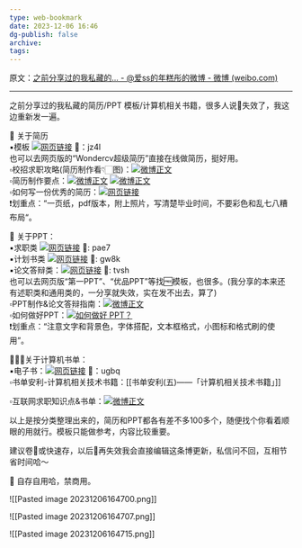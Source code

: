 ```yaml
---
type: web-bookmark
date: 2023-12-06 16:46
dg-publish: false
archive: 
tags:
---
```

原文：[之前分享过的我私藏的... - @爱ss的年糕彤的微博 - 微博 (weibo.com)](https://weibo.com/6056744936/JuLgkbOM2?pagetype=fav)

---

之前分享过的我私藏的简历/PPT 模板/计算机相关书籍，很多人说🔗失效了，我这边重新发一遍。  
  
📖 关于简历  
▪️模板 [![](http://h5.sinaimg.cn/upload/2015/09/25/3/timeline_card_small_web_default.png)网页链接](https://weibo.cn/sinaurl?u=https%3A%2F%2Fpan.baidu.com%2Fs%2F12PudcedcS0nWqZNfQL3viw) 🐎：jz4l  
也可以去网页版的“Wondercv超级简历”直接在线做简历，挺好用。  
▫️校招求职攻略(简历制作看👇🏻图)：[![](https://h5.sinaimg.cn/upload/2015/09/25/3/timeline_card_small_weibo_default.png)微博正文](https://m.weibo.cn/6056744936/4479551692850865)  
▫️简历制作要点：[![](https://h5.sinaimg.cn/upload/2015/09/25/3/timeline_card_small_weibo_default.png)微博正文](https://m.weibo.cn/6056744936/4473022267986891) [![](https://h5.sinaimg.cn/upload/2015/09/25/3/timeline_card_small_weibo_default.png)微博正文](https://m.weibo.cn/6056744936/4427379860265955)  
▫️如何写一份优秀的简历：[![](http://h5.sinaimg.cn/upload/2015/09/25/3/timeline_card_small_web_default.png)网页链接](https://weibo.cn/sinaurl?u=https%3A%2F%2Fwww.zhihu.com%2Fquestion%2F19766230%2Fanswer%2F483223191)  
❗️划重点：“一页纸，pdf版本，附上照片，写清楚毕业时间，不要彩色和乱七八糟布局“。  
  
📂 关于PPT：  
▪️求职类 [![](http://h5.sinaimg.cn/upload/2015/09/25/3/timeline_card_small_web_default.png)网页链接](https://weibo.cn/sinaurl?u=https%3A%2F%2Fpan.baidu.com%2Fs%2F1IovJQNRyLwOXoPPU_v7tbQ) 🐎: pae7  
▪️计划书类 [![](http://h5.sinaimg.cn/upload/2015/09/25/3/timeline_card_small_web_default.png)网页链接](https://weibo.cn/sinaurl?u=https%3A%2F%2Fpan.baidu.com%2Fs%2F1iE8dV9znRIWardU6VIIQrA) 🐎: gw8k  
▪️论文答辩类：[![](http://h5.sinaimg.cn/upload/2015/09/25/3/timeline_card_small_web_default.png)网页链接](https://weibo.cn/sinaurl?u=https%3A%2F%2Fpan.baidu.com%2Fs%2F1Sx4IM4uq3jb45Y903pkUTw) 🐎: tvsh  
也可以去网页版“第一PPT”、“优品PPT”等找🆓模板，也很多。(我分享的本来还有述职类和通用类的，一分享就失效，实在发不出去，算了)  
▫️PPT制作&论文答辩指南：[![](https://h5.sinaimg.cn/upload/2015/09/25/3/timeline_card_small_weibo_default.png)微博正文](https://m.weibo.cn/6056744936/4513621147862298)  
▫️如何做好PPT：[![](https://h5.sinaimg.cn/upload/2015/09/25/3/timeline_card_small_web_default.png)如何做好 PPT？](https://weibo.cn/sinaurl?u=https%3A%2F%2Fwww.zhihu.com%2Fquestion%2F21149650%2Fanswer%2F151694335)  
❗️划重点：“注意文字和背景色，字体搭配，文本框格式，小图标和格式刷的使用”。  
  
👩🏻‍💻关于计算机书单：  
▪️电子书：[![](http://h5.sinaimg.cn/upload/2015/09/25/3/timeline_card_small_web_default.png)网页链接](https://weibo.cn/sinaurl?u=https%3A%2F%2Fpan.baidu.com%2Fs%2F1W5LZYr9AQeBfY6UWxXj7vw) 🐎：ugbq  
▫️书单安利-计算机相关技术书籍：[[书单安利(五)——「计算机相关技术书籍」]]

▫️互联网求职知识点&书单：[![](https://h5.sinaimg.cn/upload/2015/09/25/3/timeline_card_small_weibo_default.png)微博正文](https://m.weibo.cn/6056744936/4431010227488234)  
  
以上是按分类整理出来的，简历和PPT都各有差不多100多个，随便找个你看着顺眼的用就行。模板只能做参考，内容比较重要。  
  
建议卷🌸或快速存，以后🔗再失效我会直接编辑这条博更新，私信问不回，互相节省时间哈～  
  
🚫 自存自用哈，禁商用。

![[Pasted image 20231206164700.png]]

![[Pasted image 20231206164707.png]]

![[Pasted image 20231206164715.png]]